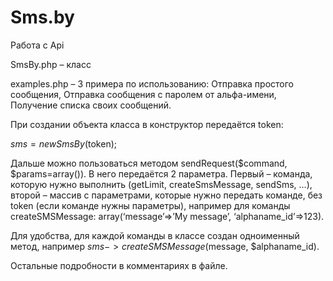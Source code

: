 # Sms.by

Работа с Api

SmsBy.php – класс

examples.php – 3 примера по использованию: Отправка простого сообщения, Отправка сообщения с паролем от альфа-имени, Получение списка своих сообщений.

При создании объекта класса в конструктор передаётся token:

$sms = new SmsBy($token);

Дальше можно пользоваться методом sendRequest($command, $params=array()). В него передаётся 2 параметра. Первый – команда, которую нужно выполнить (getLimit, createSmsMessage, sendSms, …), второй – массив с параметрами, которые нужно передать команде, без token (если команде нужны параметры), например для команды createSMSMessage: array(‘message’=>’My message’, ‘alphaname_id’=>123).

Для удобства, для каждой команды в классе создан одноименный метод, например $sms->createSMSMessage($message, $alphaname_id).

Остальные подробности в комментариях в файле.
